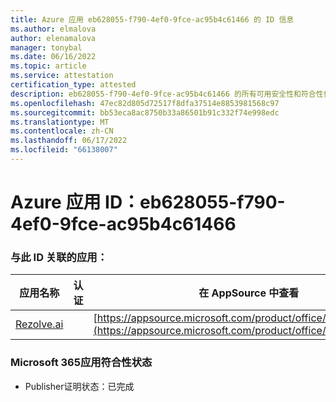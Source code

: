 ```yaml
---
title: Azure 应用 eb628055-f790-4ef0-9fce-ac95b4c61466 的 ID 信息
ms.author: elmalova
author: elenamalova
manager: tonybal
ms.date: 06/16/2022
ms.topic: article
ms.service: attestation
certification_type: attested
description: eb628055-f790-4ef0-9fce-ac95b4c61466 的所有可用安全性和符合性信息。
ms.openlocfilehash: 47ec82d805d72517f8dfa37514e8853981568c97
ms.sourcegitcommit: bb53eca8ac8750b33a86501b91c332f74e998edc
ms.translationtype: MT
ms.contentlocale: zh-CN
ms.lasthandoff: 06/17/2022
ms.locfileid: "66138007"
---
```

# <a name="azure-app-id-eb628055-f790-4ef0-9fce-ac95b4c61466"></a>Azure 应用 ID：eb628055-f790-4ef0-9fce-ac95b4c61466


### <a name="apps-associated-with-this-id"></a>与此 ID 关联的应用：
| **应用名称** | **认证** | **在 AppSource 中查看** |
|--------------|---------------|-----------------------|
| [Rezolve.ai](../forward/WA200002724.md) |  | [https://appsource.microsoft.com/product/office/WA200002724](https://appsource.microsoft.com/product/office/WA200002724) |

### <a name="microsoft-365-app-compliance-status"></a>Microsoft 365应用符合性状态
- Publisher证明状态：已完成
